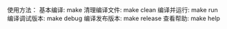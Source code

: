 使用方法：
基本编译: make
清理编译文件: make clean
编译并运行: make run
编译调试版本: make debug
编译发布版本: make release
查看帮助: make help


